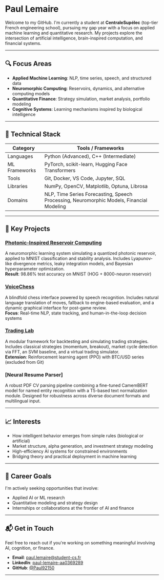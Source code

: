 # Paul Lemaire

Welcome to my GitHub. I'm currently a student at **CentraleSupélec** (top-tier French engineering school), pursuing my gap year with a focus on applied machine learning and quantitative research. My projects explore the intersection of artificial intelligence, brain-inspired computation, and financial systems.

---

## 🔍 Focus Areas

- **Applied Machine Learning**: NLP, time series, speech, and structured data
- **Neuromorphic Computing**: Reservoirs, dynamics, and alternative computing models
- **Quantitative Finance**: Strategy simulation, market analysis, portfolio modeling
- **Cognitive Systems**: Learning mechanisms inspired by biological intelligence

---

## 🔧 Technical Stack

| Category        | Tools / Frameworks                                             |
|----------------|----------------------------------------------------------------|
| Languages       | Python (Advanced), C++ (Intermediate)                         |
| ML Frameworks   | PyTorch, scikit-learn, Hugging Face Transformers              |
| Tools           | Git, Docker, VS Code, Jupyter, SQL                            |
| Libraries       | NumPy, OpenCV, Matplotlib, Optuna, Librosa                    |
| Domains         | NLP, Time Series Forecasting, Speech Processing, Neuromorphic Models, Financial Modeling |

---

## 📂 Key Projects

### [Photonic-Inspired Reservoir Computing](https://github.com/Paul92150/photonic-reservoir)
A neuromorphic learning system simulating a quantized photonic reservoir, applied to MNIST classification and stability analysis. Includes Lyapunov-like divergence metrics, leaky integration models, and Bayesian hyperparameter optimization.  
**Result**: 98.86% test accuracy on MNIST (HOG + 8000-neuron reservoir)

### [VoiceChess](https://github.com/Paul92150/vocalchess)
A blindfold chess interface powered by speech recognition. Includes natural language translation of moves, fallback to engine-based evaluation, and a dynamic graphical interface for post-game review.  
**Focus**: Real-time NLP, state tracking, and human-in-the-loop decision systems

### [Trading Lab](https://github.com/Paul92150/trading-lab)
A modular framework for backtesting and simulating trading strategies. Includes classical strategies (momentum, breakout), market cycle detection via FFT, an SVM baseline, and a virtual trading simulator.  
**Extension**: Reinforcement learning agent (PPO) with BTC/USD series (excluded from Git)

### [Neural Resume Parser]
A robust PDF CV parsing pipeline combining a fine-tuned CamemBERT model for named entity recognition with a T5-based text normalization module. Designed for robustness across diverse document formats and multilingual input.


---

## 📈 Interests

- How intelligent behavior emerges from simple rules (biological or artificial)
- Market structure, alpha generation, and investment strategy modeling
- High-efficiency AI systems for constrained environments
- Bridging theory and practical deployment in machine learning

---

## 🎯 Career Goals

I'm actively seeking opportunities that involve:

- Applied AI or ML research
- Quantitative modeling and strategy design
- Internships or collaborations at the frontier of AI and finance

---

## 📬 Get in Touch

Feel free to reach out if you're working on something meaningful involving AI, cognition, or finance.

- **Email**: paul.lemaire@student-cs.fr  
- **LinkedIn**: [paul-lemaire-aa0369289](https://www.linkedin.com/in/paul-lemaire-aa0369289)  
- **GitHub**: [@Paul92150](https://github.com/Paul92150)

---
